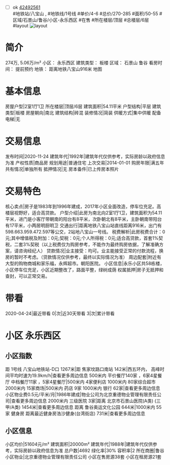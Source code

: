 - [ ] ok [42492561](https://bj.5i5j.com/ershoufang/42492561.html)  
 #地铁站/八宝山 ,  #地铁线/1号线
#单价/4-6 #总价/270-285 #面积/50-55   #区域/石景山/鲁谷/小区-永乐西区 #在售 #所在楼层/顶层 #总楼层/6层 #layout 
![layout](http://image16.5i5j.com/erp/house/4249/42492561/huxing/ndnljppi913b2530.jpg_P5.jpg) 
# 简介 
 274万,  5.06万/m² 
小区： 永乐西区
建筑类型： 板楼
区域： 石景山 鲁谷
看房时间： 提前预约
地铁： 距离地铁八宝山916米 地图
# 基本信息 
 房屋户型|2室1厅1卫
所在楼层|顶层/6层
建筑面积|54.11平米
户型结构|平层
建筑类型|板楼
房屋朝向|南北
建筑结构|砖混
装修情况|简装
供暖方式|集中供暖
配备电梯|无
# 交易信息 
 发布时间|2020-11-24
建筑年代|1992年|建筑年代仅供参考，实际房龄以政府信息为准
产权性质|商品房
规划用途|普通住宅
上次交易|2014-01-01
购房年限|满五年
共有情况|单独所有
抵押情况|无
房本备件|已上传房本照片
# 交易特色 
 核心卖点|房子是1983年到1996年建成，2017年小区全面改造，停车位充足。高楼层视野好，适合高贷款。
户型介绍|此房为南北向2室1厅1卫，建筑面积为54.11平米，进门是小客厅带朝南的阳台有8平米，次卧朝北有8平米，主卧朝南带阳台有17平米，小两居明厨明卫
交通出行|距离地铁八宝山站直线距离916米，出门有598.663.959.472.597等公交，2站地八宝山一号线。
税费解析|此房税费合计：0元;其中增值税及附加：0元;契税：0元;个人所得税：0元;适合高贷款，首套1%契税，二套3%契税（以上税费仅为购房参考，不能作为最终购房依据，了解准确方案，请咨询经纪人）
贷款情况|业主接受：均可。业主能接受正常的付款流程，换房的暂时不考虑。（贷款情况仅供参考，最终以实际情况为准）
周边配套|附近有大型的购物商城和家乐福，永辉超市。朝阳医院。
小区信息|永乐小区共58栋楼，小区停车位充足，小区近期整改了，路面平整，绿树成荫
权属抵押|房子无抵押和查封，可以正常交易。
# 带看 
 2020-04-24|最近带看	 0|次|近30天带看	 3|次|累计带看
# 小区 永乐西区
## 小区指数 
 距 1号线 八宝山地铁站-D口 1267米|距 焦家坟路口南站 142米|西五环内， 高峰时间平均时速为19.9km/h|查看更多周边信息
500米内 平价餐厅140家 ，6家4星餐厅
中档餐厅11家 ，5家4星餐厅|500米内 4家便利店
1000米内 80家综合超市
2000米内 15家商场|500米内 药店 9家
1000米内 银行 62家|查看更多周边信息
小区物业费0.5元/平米/月|1986年建成|物业公司为北京重德物业管理有限责任公司|查看更多周边信息
2000米内 三级医院 3家|距离 北京市石景山医院(A类) (三甲/A类) 1454米|查看更多周边信息
距离 鲁谷奥运文化公园 644米|1000米内 55家 健身房
距离最近健身房浩沙健身(台湾街店) 731米|查看更多周边信息
## 小区信息 
 小区均价|51604元/m²
建筑面积|20000m²
建筑年代|1988年|建筑年代仅供参考，实际房龄以政府信息为准
总户数|4692
绿化率|30%
容积率|2
所在商圈|鲁谷
小区物业|北京重德物业管理有限责任公司
小区在售房源38套
小区在租房源21套
